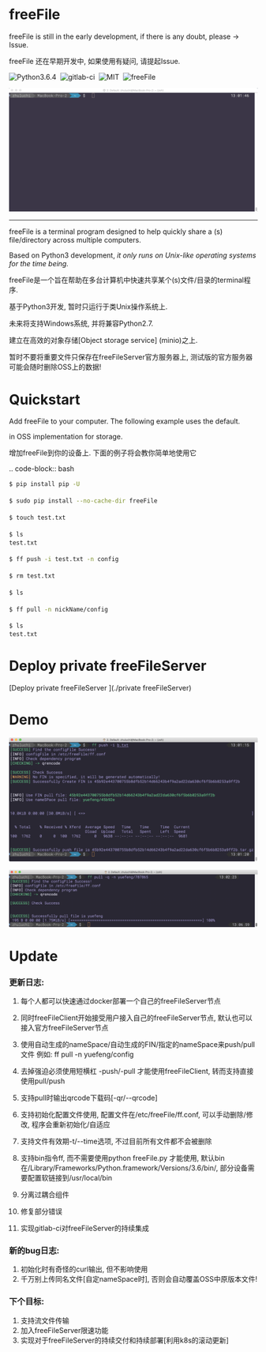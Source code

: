 # freeFile

freeFile is still in the early development, if there is any doubt, please -> Issue.

freeFile 还在早期开发中, 如果使用有疑问, 请提起Issue.

![Python3.6.4](https://img.shields.io/badge/Python-3.6.4-green.svg)  ![gitlab-ci](https://img.shields.io/badge/Gitlab-CI-red.svg)  ![MIT](https://img.shields.io/badge/MIT-red.svg)   ![freeFile](https://img.shields.io/badge/freeFile-0.1.9-red.svg)

![demo](./demo.gif)

--------------------------



freeFile is a terminal program designed to help quickly share a (s) file/directory across multiple computers.

Based on Python3 development, *it only runs on Unix-like operating systems for the time being.*



freeFile是一个旨在帮助在多台计算机中快速共享某个(s)文件/目录的terminal程序.

基于Python3开发, 暂时只运行于类Unix操作系统上.

未来将支持Windows系统, 并将兼容Python2.7.

建立在高效的对象存储[Object storage service] (minio)之上.



暂时不要将重要文件只保存在freeFileServer官方服务器上, 测试版的官方服务器可能会随时删除OSS上的数据!



Quickstart
===========

Add freeFile to your computer. The following example uses the default.

in OSS implementation for storage.



增加freeFile到你的设备上. 下面的例子将会教你简单地使用它



.. code-block:: bash

```bash
$ pip install pip -U 

$ sudo pip install --no-cache-dir freeFile

$ touch test.txt

$ ls
test.txt

$ ff push -i test.txt -n config

$ rm test.txt

$ ls

$ ff pull -n nickName/config

$ ls
test.txt


```



# Deploy private freeFileServer 



[Deploy private freeFileServer ](./private freeFileServer)



# Demo 

![demo](./pushDemo.png)

![demo](./pullDemo.png)



# Update 



### 更新日志:

1. 每个人都可以快速通过docker部署一个自己的freeFileServer节点

2. 同时freeFileClient开始接受用户接入自己的freeFileServer节点, 默认也可以接入官方freeFileServer节点

3. 使用自动生成的nameSpace/自动生成的FIN/指定的nameSpace来push/pull 文件 例如: ff pull -n yuefeng/config

4. 去掉强迫必须使用短横杠 -push/-pull  才能使用freeFileClient, 转而支持直接使用pull/push

5. 支持pull时输出qrcode下载码[-qr/--qrcode]

6. 支持初始化配置文件使用, 配置文件在/etc/freeFile/ff.conf, 可以手动删除/修改, 程序会重新初始化/自适应

7. 支持文件有效期-t/--time选项, 不过目前所有文件都不会被删除

8. 支持bin指令ff, 而不需要使用python freeFile.py 才能使用, 默认bin在/Library/Frameworks/Python.framework/Versions/3.6/bin/, 部分设备需要配置软链接到/usr/local/bin

9. 分离过耦合组件

10. 修复部分错误

11. 实现gitlab-ci对freeFileServer的持续集成

### 新的bug日志:

1. 初始化时有奇怪的curl输出, 但不影响使用
2. 千万别上传同名文件[自定nameSpace时], 否则会自动覆盖OSS中原版本文件!

### 下个目标:

1. 支持流文件传输
2. 加入freeFileServer限速功能
3. 实现对于freeFileServer的持续交付和持续部署[利用k8s的滚动更新]
